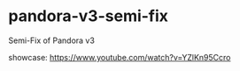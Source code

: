 # pandora-v3-semi-fix
 Semi-Fix of Pandora v3

showcase:
https://www.youtube.com/watch?v=YZlKn95Ccro
